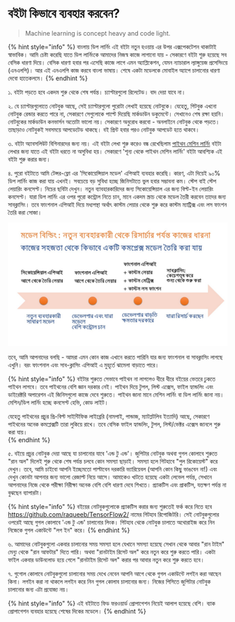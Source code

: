 # বইটা কিভাবে ব্যবহার করবেন?

> Machine learning is concept heavy and code light.

{% hint style="info" %}
বাংলায় ডিপ লার্নিং এই বইটা নতুন হওয়ায় এর উপর এক্সপেকটেশন থাকাটাই স্বাভাবিক। আমি চেষ্টা করেছি যাতে ডিপ লার্নিংকে আমাদের নিজস্ব কাজে লাগানো যায় - সেকারণে বইটা শুরু হয়েছে সব বেসিক ধারণা দিয়ে। বেসিক ধারণা হবার পর এসেছি কাজে লাগে এমন অ্যাপ্লিকেশন, যেমন ন্যাচারাল ল্যাঙ্গুয়েজ প্রসেসিংয়ে \(এনএলপি\)। আর এই এনএলপি কাজ করবে বাংলা ভাষায়। শেষে একটা মডেলকে মোবাইল অ্যাপে চালানোর ধারণা দেবো হাতেকলমে। 
{% endhint %}

১. বইটা পড়তে হবে একদম শুরু থেকে শেষ পর্যন্ত। চ্যাপ্টারগুলো রিলেটেড। বাদ দেয়া যাবে না।

২. যে চ্যাপ্টারগুলোতে নোটবুক আছে, সেই চ্যাপ্টারগুলো পুরোটা লেখাই হয়েছে নোটবুকে। যেহেতু, গিটবুক এখনো নোটবুক রেন্ডার করতে পারে না, সেকারণে সেগুলোকে পাল্টে দিয়েছি মার্কডাউন ডকুমেন্টে। সেখানেও শেষ রক্ষা হয়নি। নোটবুকের মার্কডাউন কনভার্সন অতোটা ভালো নয়। সেকারণে অনুরোধ করবো - অনলাইনে নোটবুক থেকে পড়তে। তাছাড়াও নোটবুকই সবসময়ে আপডেটেড থাকছে। বই প্রিন্ট হবার পরও নোটবুক আপডেট হতে থাকবে। 

৩. বইটা অ্যাবসলিউট বিগিনারদের জন্য নয়। এই বইটা লেখা শুরু করেও বন্ধ রেখেছিলাম [পাইথন মেশিন লার্নিং](https://www.rokomari.com/book/187277/) বইটা লেখার জন্য যাতে এই বইটা ধরতে না অসুবিধা হয়। সেকারণে 'শূন্য থেকে পাইথন মেশিন লার্নিং' বইটা আবশ্যিক এই বইটা শুরু করার জন্য। 

৪. পুরো বইটাতে আমি টেন্সর-ফ্লো এর 'সিকোয়েন্সিয়াল মডেল' এপিআই ব্যবহার করেছি। কারণ, এটা দিয়েই ৯০% ডিপ লার্নিং কাজ করা যায় এখনই। সবচেয়ে বড় সুবিধা হচ্ছে জিনিসটাতে ভুল হবার সম্ভাবনা কম। স্টেপ বাই স্টেপ লেয়ারিং কনসেপ্ট। নিচের ছবিটা দেখুন। নতুন ব্যাবহারকারিদের জন্য সিকোয়েন্সিয়াল এর জন্য বিল্ট-ইন লেয়ারিং কনসেপ্ট। যারা ডিপ লার্নিং এর ওপর পুরো কন্ট্রোল নিতে চান, মানে একদম স্ক্রাচ থেকে মডেল তৈরী করবেন তাদের জন্য সাবক্লাসিং। তবে ফাংশনাল এপিআই দিয়ে মধ্যপন্থা অর্থাৎ কাস্টম লেয়ার থেকে শুরু করে কাস্টম ম্যাট্রিক্স এবং লস ফাংশন তৈরি করা সোজা। 

![&#x9AE;&#x9A1;&#x9C7;&#x9B2; &#x9A4;&#x9C8;&#x9B0;&#x9BF;: &#x995;&#x9BE;&#x9B0; &#x99C;&#x9A8;&#x9CD;&#x9AF; &#x995;&#x9CB;&#x9A8;&#x99F;&#x9BE; &#x9A6;&#x9B0;&#x995;&#x9BE;&#x9B0;?](../.gitbook/assets/sqapi.jpeg)

তবে, আমি আপনাদের বলছি - আমরা এমন কোন কাজ এখানে করতে পারিনি যার জন্য ফাংশনাল বা সাবক্লাসিং লাগছে এখুনি। বরং ফাংশনাল এবং সাব-ক্লাসিং এপিআই এ মুহূর্তে ঝামেলা বাড়াতে পারে। 

{% hint style="info" %}
বইটার শুরুতে সেভাবে পাইথন না লাগলেও ধীরে ধীরে বইয়ের ভেতরে ঢুকতে পাইথন লাগবে। তবে পাইথনের বেশি জ্ঞান দরকার নেই। পাইথন দিয়ে টুপল, লিস্ট এক্সেস, ফাইল হ্যান্ডলিং এবং ডাইরেক্টরি অপারেশন এই জিনিসগুলো কাজে দেবে শুরুতে। পাইথন জানা মানে মেশিন লার্নিং বা ডিপ লার্নিং জানা নয়। মেশিন/ডিপ লার্নিং হচ্ছে কনসেপ্ট হেভি, কোড লাইট। 

যেহেতু পাইথনের প্রচুর প্রি-বিল্ট সাইন্টিফিক লাইব্রেরি \(নামপাই, পান্ডাজ, ম্যাটপ্লটলিব ইত্যাদি\) আছে, সেকারণে পাইথনের অনেক কমপ্লেক্সটি তারা লুকিয়ে রাখে। তবে বেসিক ফাইল হ্যান্ডলিং, টুপল, লিস্ট/ভেক্টর এক্সেস জানলে শুরু করা যায়।   
{% endhint %}

৫. বইয়ে প্রচুর নোটবুক দেয়া আছে যা চালানোর যাবে 'এন্ড টু এন্ড'। জুপিটার নোটবুক অথবা গুগল কোলাবে শুরুতে "রান অল" দিলেই শুরু থেকে শেষ পর্যন্ত চলবে কোন সমস্যা ছাড়াই। সমস্যা হলে গিটহাবে "পুল রিকোয়েস্ট" করে দেখুন। তবে, আমি চাইবো আপনি ইচ্ছেমতো পাল্টাবেন দরকারি ভ্যারিয়েবল \(আপনি কোন কিছু ভাঙবেন না!\) এবং দেখুন কোনটা আপনার জন্য ভালো রেজাল্ট নিয়ে আসে। আমাকেও খাটতে হয়েছে একটা লেভেল পর্যন্ত, সেখানে আপনাদের নিজে থেকে পরীক্ষা নিরীক্ষা অনেক বেশি বেশি ধারণা দেবে শিখতে। প্র্যাকটিস এবং প্রাকটিস, যতক্ষণ পর্যন্ত না বুঝছেন ব্যাপারটা। 

{% hint style="info" %}
বইয়ের নোটবুকগুলোকে প্র্যাকটিস করার জন্য শুরুতেই ফর্ক করে নিতে হবে https://github.com/raqueeb/TensorFlow2/ নামের গিটহাব রিপোজিটরি। সেই নোটবুকগুলোর ওপরেই আছে গুগল কোলাবে 'এন্ড টু এন্ড' চালানোর লিংক। গিটহাব থেকে নোটবুক চালাতে অথোরাইজ করে নিন নিজেকে গুগল একাউন্টে "লগ ইন" করে। 
{% endhint %}

৬. আমাদের নোটবুকগুলো একবার চালানোর সময় সমস্যা হলে যেখানে সমস্যা হয়েছে সেখান থেকে আবার "রান টাইম" মেন্যু থেকে "রান আফটার" দিতে পারি। অথবা "রানটাইম রিসেট অল" করে নতুন করে শুরু করতে পারি।
 একটা ফাইল একবার ডাউনলোড হয়ে গেলে "রানটাইম রিসেট অল" করার পর আবার নতুন করে শুরু করতে হবে। 

৭. গুগোল কোলাবে নোটবুকগুলো চালানোর সময় দেখে নেবেন আপনি আগে থেকে গুগল একাউন্টে লগইন করা আছেন কিনা। লগইন করা না থাকলে লগইন করে নিন গুগল কোলাব চালানোর জন্য। নিজের পিসিতে জুপিটার নোটবুক চালানোর জন্য এটা প্রযোজ্য নয়।

{% hint style="info" %}
এই বইটাতে ফিড ফরওয়ার্ড প্রোপাগেশন নিয়েই আলাপ হয়েছে বেশি। ব্যাক প্রোপাগেশন ব্যবহার হয়েছে শেষের দিকের মডেলে। 
{% endhint %}





